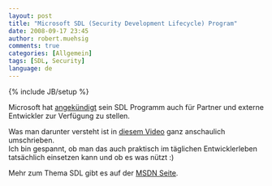 ```yaml
---
layout: post
title: "Microsoft SDL (Security Development Lifecycle) Program"
date: 2008-09-17 23:45
author: robert.muehsig
comments: true
categories: [Allgemein]
tags: [SDL, Security]
language: de
---
```

{% include JB/setup %}
<p>Microsoft hat <a href="http://msdn.microsoft.com/en-us/security/cc967276.aspx">angekündigt</a> sein SDL Programm auch für Partner und externe Entwickler zur Verfügung zu stellen.</p> <p>Was man darunter versteht ist in <a href="http://download.microsoft.com/download/1/5/0/150636A9-9EA8-4D00-9E6B-2723F4C188B4/Microsoft%20SDL%20Threat%20Modeling%20Tool.wmv">diesem Video</a> ganz anschaulich umschrieben.<br>Ich bin gespannt, ob man das auch praktisch im täglichen Entwicklerleben tatsächlich einsetzen kann und ob es was nützt :)</p> <p>Mehr zum Thema SDL gibt es auf der <a href="http://msdn.microsoft.com/en-us/security/cc448177.aspx">MSDN Seite</a>.</p>
